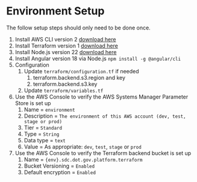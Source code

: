 # Environment Setup
The follow setup steps should only need to be done once.  
1. Install AWS CLI version 2 [download here](https://docs.aws.amazon.com/cli/latest/userguide/install-cliv2.html)
1. Install Terraform version 1 [download here](https://releases.hashicorp.com/terraform/)
1. Install Node.js version 22 [download here](https://nodejs.org/en/download)
1. Install Angular version 18 via Node.js `npm install -g @angular/cli`
1. Configuration
   1. Update `terraform/configuration.tf` if needed
      1. terraform.backend.s3.region and key
      1. terraform.backend.s3.key
   1. Update `terraform/variables.tf`
1. Use the AWS Console to verify the AWS Systems Manager Parameter Store is set up
   1. Name = `environment`
   1. Description = `The environment of this AWS account (dev, test, stage or prod)`
   1. Tier = `Standard`
   1. Type = `String`
   1. Data type = `text`
   1. Value = As appropriate: `dev`, `test`, `stage` or `prod`
1. Use the AWS Console to verify the Terraform backend bucket is set up
   1. Name = `{env}.sdc.dot.gov.platform.terraform`
   1. Bucket Versioning = `Enabled`
   1. Default encryption = `Enabled`
